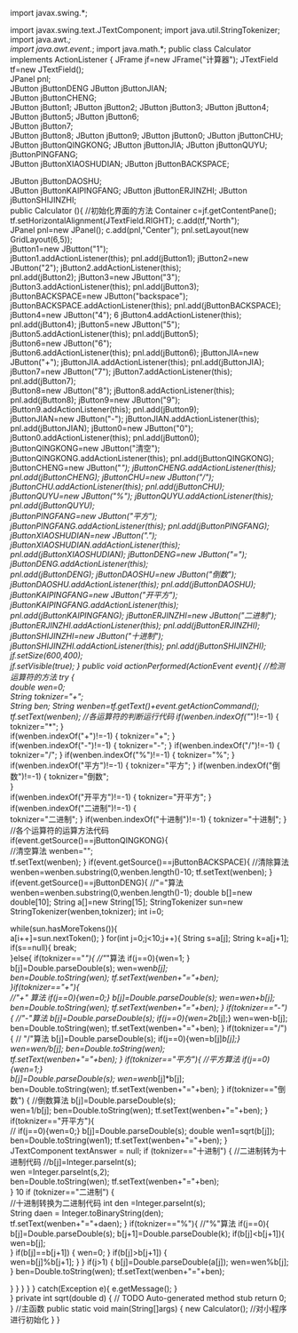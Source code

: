 import javax.swing.*; 

 import javax.swing.text.JTextComponent; 
import java.util.StringTokenizer;
  import java.awt.*;  
 import java.awt.event.*;
import java.math.*;
   public class Calculator implements ActionListener { 
 JFrame jf=new JFrame("计算器"); 
 JTextField tf=new JTextField();  
JPanel pnl;   
JButton jButtonDENG
JButton jButtonJIAN;  
JButton jButtonCHENG;  
JButton jButton1; 
 JButton jButton2;
  JButton jButton3; 
 JButton jButton4; 
 JButton jButton5;
  JButton jButton6;  
JButton jButton7;  
JButton jButton8; 
 JButton jButton9;
  JButton jButton0; 
 JButton jButtonCHU; 
  JButton jButtonQINGKONG; 
 JButton jButtonJIA; 
 JButton jButtonQUYU;  
jButtonPINGFANG;  
JButton jButtonXIAOSHUDIAN;
  JButton jButtonBACKSPACE;

JButton jButtonDAOSHU;  
 JButton jButtonKAIPINGFANG;
  JButton jButtonERJINZHI;
  JButton jButtonSHIJINZHI;  
 public  Calculator (){ //初始化界面的方法 
 Container c=jf.getContentPane(); 
  tf.setHorizontalAlignment(JTextField.RIGHT); 
 c.add(tf,"North");  
 JPanel pnl=new JPanel(); 
 c.add(pnl,"Center"); 
  pnl.setLayout(new GridLayout(6,5));  
jButton1=new JButton("1");  
 jButton1.addActionListener(this); 
 pnl.add(jButton1);
   jButton2=new JButton("2"); 
  jButton2.addActionListener(this);  
pnl.add(jButton2); 
  jButton3=new JButton("3");
   jButton3.addActionListener(this);
  pnl.add(jButton3);  
 jButtonBACKSPACE=new JButton("backspace"); 
 jButtonBACKSPACE.addActionListener(this);
  pnl.add(jButtonBACKSPACE); 
 jButton4=new JButton("4"); 
  6  jButton4.addActionListener(this);  
pnl.add(jButton4); 
  jButton5=new JButton("5"); 
  jButton5.addActionListener(this);
pnl.add(jButton5);  
 jButton6=new JButton("6");   
jButton6.addActionListener(this);
  pnl.add(jButton6);
   jButtonJIA=new JButton("+"); 
  jButtonJIA.addActionListener(this); 
 pnl.add(jButtonJIA); 
  jButton7=new JButton("7");
   jButton7.addActionListener(this);
  pnl.add(jButton7);  
 jButton8=new JButton("8"); 
  jButton8.addActionListener(this);
  pnl.add(jButton8); 
  jButton9=new JButton("9");
   jButton9.addActionListener(this); 
 pnl.add(jButton9);  
 jButtonJIAN=new JButton("-");
   jButtonJIAN.addActionListener(this);
  pnl.add(jButtonJIAN);
  jButton0=new JButton("0");  
 jButton0.addActionListener(this);
  pnl.add(jButton0);
   jButtonQINGKONG=new JButton("清空"); 
   jButtonQINGKONG.addActionListener(this); 
 pnl.add(jButtonQINGKONG);
   jButtonCHENG=new JButton("*");
   jButtonCHENG.addActionListener(this);
  pnl.add(jButtonCHENG); 
  jButtonCHU=new JButton("/");  
 jButtonCHU.addActionListener(this);
  pnl.add(jButtonCHU);
   jButtonQUYU=new JButton("%"); 
  jButtonQUYU.addActionListener(this);  
pnl.add(jButtonQUYU);   
jButtonPINGFANG=new JButton("平方");
  jButtonPINGFANG.addActionListener(this); 
 pnl.add(jButtonPINGFANG); 
  jButtonXIAOSHUDIAN=new JButton(".");   
jButtonXIAOSHUDIAN.addActionListener(this);  
pnl.add(jButtonXIAOSHUDIAN);
jButtonDENG=new JButton("=");
   jButtonDENG.addActionListener(this);  
pnl.add(jButtonDENG); 
  jButtonDAOSHU=new JButton("倒数"); 
 jButtonDAOSHU.addActionListener(this);
  pnl.add(jButtonDAOSHU); 
  jButtonKAIPINGFANG=new JButton("开平方");  
  jButtonKAIPINGFANG.addActionListener(this);  
pnl.add(jButtonKAIPINGFANG); 
  jButtonERJINZHI=new JButton("二进制"); 
 jButtonERJINZHI.addActionListener(this); 
 pnl.add(jButtonERJINZHI); 
 jButtonSHIJINZHI=new JButton("十进制"); 
 jButtonSHIJINZHI.addActionListener(this); 
 pnl.add(jButtonSHIJINZHI); 
jf.setSize(600,400);  
jf.setVisible(true);  } 
  public void actionPerformed(ActionEvent event){
 //检测运算符的方法 
try {   
double wen=0;  
String toknizer="+";  
String ben; 
  String wenben=tf.getText()+event.getActionCommand(); 
 tf.setText(wenben); 
//各运算符的判断运行代码
 if(wenben.indexOf("*")!=-1) {  
toknizer="*";  }   
if(wenben.indexOf("+")!=-1) {  toknizer="+";
 }  
 if(wenben.indexOf("-")!=-1) {  toknizer="-"; 
 }
   if(wenben.indexOf("/")!=-1) {  toknizer="/";  } 
  if(wenben.indexOf("%")!=-1) {  toknizer="%";
  }
   if(wenben.indexOf("平方")!=-1) 
{
  toknizer="平方"; 
 } 
  if(wenben.indexOf("倒数")!=-1)
 { 
 toknizer="倒数";  
}  
 if(wenben.indexOf("开平方")!=-1) 
{
toknizer="开平方";  }  
 if(wenben.indexOf("二进制")!=-1) {  
toknizer="二进制";  } 
 if(wenben.indexOf("十进制")!=-1) {
  toknizer="十进制";
  }  //各个运算符的运算方法代码  
if(event.getSource()==jButtonQINGKONG){   
   //清空算法 
wenben="";  
 tf.setText(wenben);  } 
  if(event.getSource()==jButtonBACKSPACE){      //清除算法 
  wenben=wenben.substring(0,wenben.length()-10; 
 tf.setText(wenben);  }  
 if(event.getSource()==jButtonDENG){       //"="算法 
 wenben=wenben.substring(0,wenben.length()-1);
  double b[]=new double[10];
  String a[]=new String[15];
   StringTokenizer sun=new StringTokenizer(wenben,toknizer);
  int i=0;  

 while(sun.hasMoreTokens()){  
a[i++]=sun.nextToken();  }
   for(int j=0;j<10;j++){ 
 String s=a[j];  String k=a[j+1];  if(s==null){  break;  
}else{ 
  if(toknizer=="*"){           //"*"算法
  if(j==0){wen=1;
}   
b[j]=Double.parseDouble(s); 
 wen=wen*b[j];  
 ben=Double.toString(wen);  tf.setText(wenben+"="+ben);  
 }if(toknizer=="+"){   
       //"+" 算法
 if(j==0){wen=0;}
   b[j]=Double.parseDouble(s);
wen=wen+b[j]; 
  ben=Double.toString(wen);
  tf.setText(wenben+"="+ben);   }
if(toknizer=="-"){          //"-"算法
 b[j]=Double.parseDouble(s); 
 if(j==0){wen=2*b[j];} 
 wen=wen-b[j];  
 ben=Double.toString(wen); 
 tf.setText(wenben+"="+ben);  } 
  if(toknizer=="/"){         // "/"算法
 b[j]=Double.parseDouble(s);
  if(j==0){wen=b[j]*b[j];}  
wen=wen/b[j]; 
  ben=Double.toString(wen);  
tf.setText(wenben+"="+ben);  }
   if(toknizer=="平方"){        //平方算法
 if(j==0){wen=1;}  
 b[j]=Double.parseDouble(s); 
 wen=wen*b[j]*b[j];  
 ben=Double.toString(wen); 
 tf.setText(wenben+"="+ben); 
 }   if(toknizer=="倒数")
{          //倒数算法
 b[j]=Double.parseDouble(s);  
wen=1/b[j];
  ben=Double.toString(wen);
  tf.setText(wenben+"="+ben);  } 
  if(toknizer=="开平方"){    
   //
if(j==0){wen=0;}
   b[j]=Double.parseDouble(s); 
double wen1=sqrt(b[j]); 
 ben=Double.toString(wen1); 
 tf.setText(wenben+"="+ben);  } 
 JTextComponent textAnswer = null;
  if (toknizer=="十进制") {        //二进制转为十进制代码  //b[j]=Integer.parseInt(s);  
   wen =Integer.parseInt(s,2);     
ben=Double.toString(wen); 
    tf.setText(wenben+"="+ben);    
    } 
 10  if (toknizer=="二进制") {   
    //十进制转换为二进制代码 
  int den =Integer.parseInt(s);    
    String daen = Integer.toBinaryString(den);   
    tf.setText(wenben+"="+daen);   } 
 if(toknizer=="%"){          //"%"算法
 if(j==0){   b[j]=Double.parseDouble(s); 
 b[j+1]=Double.parseDouble(k); 
 if(b[j]<b[j+1]){  wen=b[j];  
 }
 if(b[j]==b[j+1]) {  wen=0; 
 } 
  if(b[j]>b[j+1]) {  
wen=b[j]%b[j+1];  }
} if(j>1) {   b[j]=Double.parseDouble(a[j]); 
 wen=wen%b[j];  }
ben=Double.toString(wen);
  tf.setText(wenben+"="+ben);
 
 
}
  }
 }
 }
 }
  catch(Exception e){  e.getMessage();  }  
} 
 private int sqrt(double d) { 
  // TODO Auto-generated method stub
return 0; }
  //主函数 
  public static void main(String[]args) {
  new Calculator();     //对小程序进行初始化 
}
 }   


